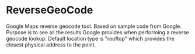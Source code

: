 # ReverseGeoCode

Google Maps reverse geocode tool.  Based on sample code from Google.   Purpose is to see all the results Google provides when performing a reverse geocode lookup.  Default location type is "rooftop" which provides the closest physical address to the point.
